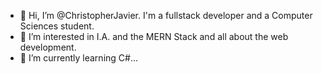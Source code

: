 - 👋 Hi, I’m @ChristopherJavier. I'm a fullstack developer and a Computer Sciences student.
- 👀 I’m interested in I.A. and the MERN Stack and all about the web development.
- 🌱 I’m currently learning C#...
<!--- - 💞️ I’m looking to collaborate on ...
- 📫 How to reach me ...
--->
<!---
ChristopherJavier/ChristopherJavier is a ✨ special ✨ repository because its `README.md` (this file) appears on your GitHub profile.
You can click the Preview link to take a look at your changes.
--->
